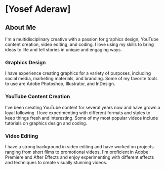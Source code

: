 # [Yosef Aderaw]

## About Me

I'm a multidisciplinary creative with a passion for graphics design, YouTube content creation, video editing, and coding. I love using my skills to bring ideas to life and tell stories in unique and engaging ways.

### Graphics Design

I have experience creating graphics for a variety of purposes, including social media, marketing materials, and branding. Some of my favorite tools to use are Adobe Photoshop, Illustrator, and InDesign.

### YouTube Content Creation

I've been creating YouTube content for several years now and have grown a loyal following. I love experimenting with different formats and styles to keep things fresh and interesting. Some of my most popular videos include tutorials on graphics design and coding.

### Video Editing

I have a strong background in video editing and have worked on projects ranging from short films to promotional videos. I'm proficient in Adobe Premiere and After Effects and enjoy experimenting with different effects and techniques to create visually stunning videos.
